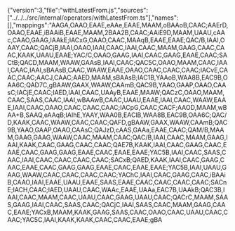 {"version":3,"file":"withLatestFrom.js","sources":["../../../src/internal/operators/withLatestFrom.ts"],"names":[],"mappings":"AAGA,OAAO,EAAE,eAAe,EAAE,MAAM,oBAAoB,CAAC;AAErD,OAAO,EAAE,iBAAiB,EAAE,MAAM,2BAA2B,CAAC;AAiE9D,MAAM,UAAU,cAAc,CAAO,GAAG,IAAkE;IACxG,OAAO,CAAC,MAAqB,EAAE,EAAE;QAC/B,IAAI,OAAY,CAAC;QACjB,IAAI,OAAO,IAAI,CAAC,IAAI,CAAC,MAAM,GAAG,CAAC,CAAC,KAAK,UAAU,EAAE;YAC/C,OAAO,GAAG,IAAI,CAAC,GAAG,EAAE,CAAC;SACtB;QACD,MAAM,WAAW,GAAsB,IAAI,CAAC;QAC5C,OAAO,MAAM,CAAC,IAAI,CAAC,IAAI,sBAAsB,CAAC,WAAW,EAAE,OAAO,CAAC,CAAC,CAAC;IACvE,CAAC,CAAC;AACJ,CAAC;AAED,MAAM,sBAAsB;IAC1B,YAAoB,WAA8B,EAC9B,OAA6C;QAD7C,gBAAW,GAAX,WAAW,CAAmB;QAC9B,YAAO,GAAP,OAAO,CAAsC;IACjE,CAAC;IAED,IAAI,CAAC,UAAyB,EAAE,MAAW;QACzC,OAAO,MAAM,CAAC,SAAS,CAAC,IAAI,wBAAwB,CAAC,UAAU,EAAE,IAAI,CAAC,WAAW,EAAE,IAAI,CAAC,OAAO,CAAC,CAAC,CAAC;IACpG,CAAC;CACF;AAOD,MAAM,wBAA+B,SAAQ,eAAqB;IAIhE,YAAY,WAA0B,EAClB,WAA8B,EAC9B,OAA6C;QAC/D,KAAK,CAAC,WAAW,CAAC,CAAC;QAFD,gBAAW,GAAX,WAAW,CAAmB;QAC9B,YAAO,GAAP,OAAO,CAAsC;QAJzD,cAAS,GAAa,EAAE,CAAC;QAM/B,MAAM,GAAG,GAAG,WAAW,CAAC,MAAM,CAAC;QAC/B,IAAI,CAAC,MAAM,GAAG,IAAI,KAAK,CAAC,GAAG,CAAC,CAAC;QAE7B,KAAK,IAAI,CAAC,GAAG,CAAC,EAAE,CAAC,GAAG,GAAG,EAAE,CAAC,EAAE,EAAE;YAC5B,IAAI,CAAC,SAAS,CAAC,IAAI,CAAC,CAAC,CAAC,CAAC;SACxB;QAED,KAAK,IAAI,CAAC,GAAG,CAAC,EAAE,CAAC,GAAG,GAAG,EAAE,CAAC,EAAE,EAAE;YAC5B,IAAI,UAAU,GAAG,WAAW,CAAC,CAAC,CAAC,CAAC;YAChC,IAAI,CAAC,GAAG,CAAC,iBAAiB,CAAO,IAAI,EAAE,UAAU,EAAE,SAAS,EAAE,CAAC,CAAC,CAAC,CAAC;SACnE;IACH,CAAC;IAED,UAAU,CAAC,WAAc,EAAE,UAAa,EAC7B,UAAkB;QAC3B,IAAI,CAAC,MAAM,CAAC,UAAU,CAAC,GAAG,UAAU,CAAC;QACrC,MAAM,SAAS,GAAG,IAAI,CAAC,SAAS,CAAC;QACjC,IAAI,SAAS,CAAC,MAAM,GAAG,CAAC,EAAE;YACxB,MAAM,KAAK,GAAG,SAAS,CAAC,OAAO,CAAC,UAAU,CAAC,CAAC;YAC5C,IAAI,KAAK,KAAK,CAAC,CAAC,EAAE;gBA